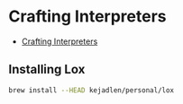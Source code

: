 # Crafting Interpreters

- [Crafting Interpreters](https://craftinginterpreters.com/)

## Installing Lox

```sh
brew install --HEAD kejadlen/personal/lox
```


